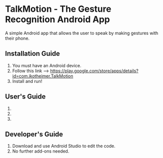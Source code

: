# TalkMotion - The Gesture Recognition Android App
A simple Android app that allows the user to speak by making gestures with their phone.

## Installation Guide
1. You must have an Android device.
2. Follow this link --> https://play.google.com/store/apps/details?id=com.jkotheimer.TalkMotion
3. Install and run!

## User's Guide
1. 
2.
3.

## Developer's Guide
1. Download and use Android Studio to edit the code.
2. No further add-ons needed.
